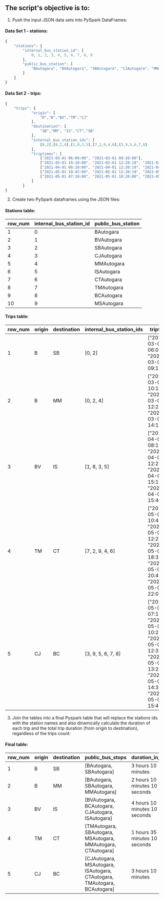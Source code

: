 ## The script's objective is to:
1) Push the input JSON data sets into PySpark DataFrames:

#### Data Set 1 - stations:
```javascript
{
    "stations": {
        "internal_bus_station_id": [
            0, 1, 2, 3, 4, 5, 6, 7, 8, 9
        ], 
        "public_bus_station": [
            "BAutogara", "BVAutogara", "SBAutogara", "CJAutogara", "MMAutogara","ISAutogara", "CTAutogara", "TMAutogara", "BCAutogara", "MSAutogara"
        ]
    }
}
```
#### Data Set 2 - trips:
```javascript
{
    "trips": {
            "origin": [
                "B","B","BV","TM","CJ"
            ],
            "destination": [
                "SB","MM", "IS","CT","SB"
            ],
            "internal_bus_station_ids": [
                [0,2],[0,2,4],[1,8,3,5],[7,2,9,4,6],[3,9,5,6,7,8]
            ],
            "triptimes": [
                ["2021-03-01 06:00:00", "2021-03-01 09:10:00"],
                ["2021-03-01 10:10:00", "2021-03-01 12:20:10", "2021-03-01 14:10:10"],
                ["2021-04-01 08:10:00", "2021-04-01 12:20:10", "2021-04-01 15:10:00", "2021-04-01 15:45:00"],
                ["2021-05-01 10:45:00", "2021-05-01 12:20:10", "2021-05-01 18:30:00", "2021-05-01 20:45:00", "2021-05-01 22:00:00"],
                ["2021-05-01 07:10:00", "2021-05-01 10:20:00", "2021-05-01 12:30:00", "2021-05-01 13:25:00", "2021-05-01 14:35:00", "2021-05-01 15:45:00"]
            ]
        }
}
```
2) Create two PySpark dataframes using the JSON files:
#### Stations table:
|row_num|internal_bus_station_id|public_bus_station|
|-|-|-|
|1|0|BAutogara|
|2|1|BVAutogara|
|3|2|SBAutogara|
|4|3|CJAutogara|
|5|4|MMAutogara|
|6|5|ISAutogara|
|7|6|CTAutogara|
|8|7|TMAutogara|
|9|8|BCAutogara|
|10|9|MSAutogara|

#### Trips table:
|row_num|origin|destination|internal_bus_station_ids|triptimes|
|-|-|-|-|-|
|1|B|SB|[0, 2]|["2021-03-01 06:00:00", "2021-03-01 09:10:00"]|
|2|B|MM|[0, 2, 4]|["2021-03-01 10:10:00", "2021-03-01 12:20:10", "2021-03-01 14:10:10"]|
|3|BV|IS|[1, 8, 3, 5]|["2021-04-01 08:10:00", "2021-04-01 12:20:10", "2021-04-01 15:10:00", "2021-04-01 15:45:00"]|
|4|TM|CT|[7, 2, 9, 4, 6]|["2021-05-01 10:45:00", "2021-05-01 12:20:10", "2021-05-01 18:30:00", "2021-05-01 20:45:00", "2021-05-01 22:00:00"]|
|5|CJ|BC|[3, 9, 5, 6, 7, 8]|["2021-05-01 07:10:00", "2021-05-01 10:20:00", "2021-05-01 12:30:00", "2021-05-01 13:25:00", "2021-05-01 14:35:00", "2021-05-01 15:45:00"]||

3) Join the tables into a final Pyspark table that will replace the stations ids with the station names and also dinamically calculate the duration of each trip and the total trip duration (from origin to destination), regardless of the trips count:

#### Final table:
|row_num|origin|destination|public_bus_stops|duration_in_h_1|duration_in_h_2|duration_in_h_3|duration_in_h_4|duration_in_h_5|duration_in_h_total|duration_in_min_total|
|-|-|-|-|-|-|-|-|-|-|-|
|1|B|SB|[BAutogara, SBAutogara]|3 hours 10 minutes|||||3 hours 10 minutes|190.0 min|
|2|B|MM|[BAutogara, SBAutogara, MMAutogara]|2 hours 10 minutes 10 seconds|1 hours 50 minutes||||4 hours 10 seconds|240.17 min|
|3|BV|IS|[BVAutogara, BCAutogara, CJAutogara, ISAutogara]|4 hours 10 minutes 10 seconds|2 hours 49 minutes 50 seconds|35 minutes|||7 hours 35 minutes|455.0 min|
|4|TM|CT|[TMAutogara, SBAutogara, MSAutogara, MMAutogara, CTAutogara]|1 hours 35 minutes 10 seconds|6 hours 9 minutes 50 seconds|2 hours 15 minutes|1 hours 15 minutes||11 hours 15 minutes|675.0 min|
|5|CJ|BC|[CJAutogara, MSAutogara, ISAutogara, CTAutogara, TMAutogara, BCAutogara]|3 hours 10 minutes|2 hours 10 minutes|55 minutes|1 hours 10 minutes|1 hours 10 minutes|8 hours 35 minutes|510.0 min|

